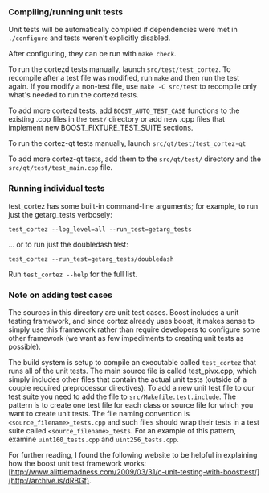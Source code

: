 ### Compiling/running unit tests

Unit tests will be automatically compiled if dependencies were met in `./configure`
and tests weren't explicitly disabled.

After configuring, they can be run with `make check`.

To run the cortezd tests manually, launch `src/test/test_cortez`. To recompile
after a test file was modified, run `make` and then run the test again. If you
modify a non-test file, use `make -C src/test` to recompile only what's needed
to run the cortezd tests.

To add more cortezd tests, add `BOOST_AUTO_TEST_CASE` functions to the existing
.cpp files in the `test/` directory or add new .cpp files that
implement new BOOST_FIXTURE_TEST_SUITE sections.

To run the cortez-qt tests manually, launch `src/qt/test/test_cortez-qt`

To add more cortez-qt tests, add them to the `src/qt/test/` directory and
the `src/qt/test/test_main.cpp` file.

### Running individual tests

test_cortez has some built-in command-line arguments; for
example, to run just the getarg_tests verbosely:

    test_cortez --log_level=all --run_test=getarg_tests

... or to run just the doubledash test:

    test_cortez --run_test=getarg_tests/doubledash

Run `test_cortez --help` for the full list.

### Note on adding test cases

The sources in this directory are unit test cases.  Boost includes a
unit testing framework, and since cortez already uses boost, it makes
sense to simply use this framework rather than require developers to
configure some other framework (we want as few impediments to creating
unit tests as possible).

The build system is setup to compile an executable called `test_cortez`
that runs all of the unit tests.  The main source file is called
test_pivx.cpp, which simply includes other files that contain the
actual unit tests (outside of a couple required preprocessor
directives). To add a new unit test file to our test suite you need
to add the file to `src/Makefile.test.include`. The pattern is to
create one test file for each class or source file for which you want
to create unit tests.  The file naming convention is
`<source_filename>_tests.cpp` and such files should wrap their tests
in a test suite called `<source_filename>_tests`.  For an example of
this pattern, examine `uint160_tests.cpp` and `uint256_tests.cpp`.

For further reading, I found the following website to be helpful in
explaining how the boost unit test framework works:
[http://www.alittlemadness.com/2009/03/31/c-unit-testing-with-boosttest/](http://archive.is/dRBGf).
